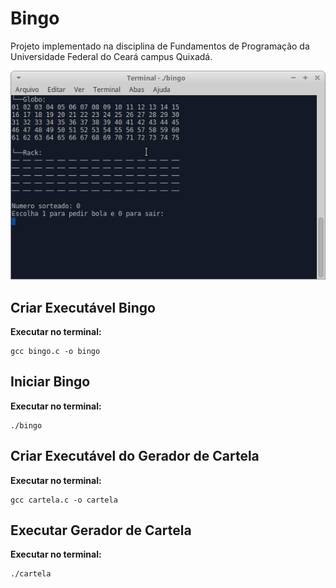 # Bingo

Projeto implementado na disciplina de Fundamentos de Programação da Universidade Federal do Ceará campus Quixadá.

<img src="images/bingo.png" alt="tela do bingo">

## Criar Executável Bingo

**Executar no terminal:** 

```terminal
gcc bingo.c -o bingo
```

## Iniciar Bingo

**Executar no terminal:** 
```terminal
./bingo
```

## Criar Executável do Gerador de Cartela

**Executar no terminal:** 

```terminal
gcc cartela.c -o cartela
```

## Executar Gerador de Cartela

**Executar no terminal:**
```terminal
./cartela
```